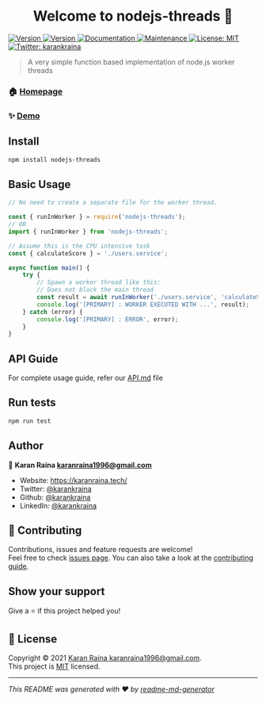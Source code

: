 <h1 align="center">Welcome to nodejs-threads 👋</h1>
<p>
  <a href="https://circleci.com/gh/karankraina/nodejs-threads/tree/main.svg?style=svg" target="_blank">
    <img alt="Version" src="https://circleci.com/gh/karankraina/nodejs-threads/tree/main.svg?style=svg">
  </a>
  <a href="https://www.npmjs.com/package/nodejs-threads" target="_blank">
    <img alt="Version" src="https://img.shields.io/npm/v/nodejs-threads.svg">
  </a>
  <a href="https://github.com/karankraina/nodejs-threads#readme" target="_blank">
    <img alt="Documentation" src="https://img.shields.io/badge/documentation-yes-brightgreen.svg" />
  </a>
  <a href="https://github.com/karankraina/nodejs-threads/graphs/commit-activity" target="_blank">
    <img alt="Maintenance" src="https://img.shields.io/badge/Maintained%3F-yes-green.svg" />
  </a>
  <a href="https://github.com/karankraina/nodejs-threads/blob/main/LICENSE" target="_blank">
    <img alt="License: MIT" src="https://img.shields.io/github/license/karankraina/nodejs-threads" />
  </a>
  <a href="https://twitter.com/karankraina" target="_blank">
    <img alt="Twitter: karankraina" src="https://img.shields.io/twitter/follow/karankraina.svg?style=social" />
  </a>
</p>

> A very simple function based implementation of node.js worker threads

### 🏠 [Homepage](https://github.com/karankraina/nodejs-threads#readme)

### ✨ [Demo](https://replit.com/@karankraina/nodejs-threads)

## Install

```sh
npm install nodejs-threads
```


## Basic Usage

```javascript
// No need to create a separate file for the worker thread.

const { runInWorker } = require('nodejs-threads');
// OR
import { runInWorker } from 'nodejs-threads';

// Assume this is the CPU intensive task
const { calculateScore } = './users.service';

async function main() {
    try {
        // Spawn a worker thread like this:
        // Does not block the main thread
        const result = await runInWorker('./users.service', 'calculateScore', { name: 'Karan' });
        console.log('[PRIMARY] : WORKER EXECUTED WITH ...', result);
    } catch (error) {
        console.log('[PRIMARY] : ERROR', error);
    }
}

```



## API Guide

For complete usage guide, refer our [API.md](https://github.com/karankraina/nodejs-threads/blob/main/API.md) file

## Run tests

```sh
npm run test
```

## Author

👤 **Karan Raina <karanraina1996@gmail.com>**

* Website: https://karanraina.tech/
* Twitter: [@karankraina](https://twitter.com/karankraina)
* Github: [@karankraina](https://github.com/karankraina)
* LinkedIn: [@karankraina](https://linkedin.com/in/karankraina)

## 🤝 Contributing

Contributions, issues and feature requests are welcome!<br />Feel free to check [issues page](https://github.com/karankraina/nodejs-threads/issues). You can also take a look at the [contributing guide](https://github.com/karankraina/nodejs-threads/blob/main/CONTRIBUTING.md).

## Show your support

Give a ⭐️ if this project helped you!

## 📝 License

Copyright © 2021 [Karan Raina <karanraina1996@gmail.com>](https://github.com/karankraina).<br />
This project is [MIT](https://github.com/karankraina/nodejs-threads/blob/main/LICENSE) licensed.

***
_This README was generated with ❤️ by [readme-md-generator](https://github.com/kefranabg/readme-md-generator)_
